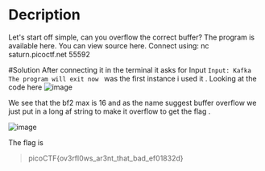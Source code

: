 # Decription
Let's start off simple, can you overflow the correct buffer? The program is available here. You can view source here.
Connect using:
nc saturn.picoctf.net 55592

#Solution
After connecting it in the terminal it asks for Input 
`Input: Kafka
The program will exit now
`
was the first instance i used it . 
Looking at the code here 
![image](https://github.com/user-attachments/assets/0044dcc9-a7d0-4e6a-b84b-fce9683ac13b)

We see that the bf2 max is 16 and as the name suggest buffer overflow we just put in a 
long af string to make it overflow to get the flag .

![image](https://github.com/user-attachments/assets/a5043e7a-eb3a-4893-9f95-6814dcef022b)

The flag is 
>picoCTF{ov3rfl0ws_ar3nt_that_bad_ef01832d}
